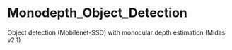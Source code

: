 # Monodepth_Object_Detection
Object detection (Mobilenet-SSD) with monocular depth estimation (Midas v2.1)
